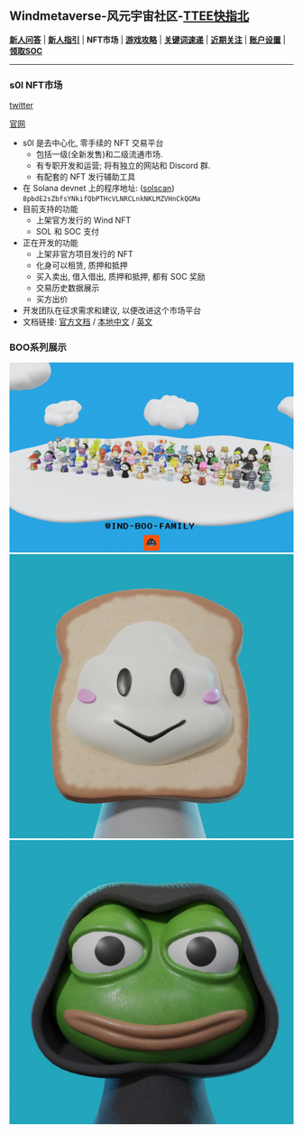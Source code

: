 ## Windmetaverse-风元宇宙社区-[TTEE快指北](Readme.md)

[**新人问答**](新人问答.md) | [**新人指引**](新人指引.md) | **NFT市场** | [**游戏攻略**](游戏攻略.md) | [**关键词速递**](关键词速递.md) | [**近期关注**](近期关注.md) | [**账户设置**](账户设置.md) | [**领取SOC**](领取SOC.md)

---

### s0l NFT市场

[twitter](https://twitter.com/S0l_dex)

[官网](https://S0l.xyz)

- s0l 是去中心化, 零手续的 NFT 交易平台
  - 包括一级(全新发售)和二级流通市场.
  - 有专职开发和运营; 将有独立的网站和 Discord 群.
  - 有配套的 NFT 发行辅助工具
- 在 Solana devnet 上的程序地址: ([solscan](https://solscan.io/account/8pbdE2sZbfsYNkifQbPTHcVLNRCLnkNKLMZVHnCkQGMa?cluster=devnet))<br>`8pbdE2sZbfsYNkifQbPTHcVLNRCLnkNKLMZVHnCkQGMa` 
- 目前支持的功能
  - 上架官方发行的 Wind NFT
  - SOL 和 SOC 支付	
- 正在开发的功能
  - 上架非官方项目发行的 NFT
  - 化身可以租赁, 质押和抵押
  - 买入卖出, 借入借出, 质押和抵押, 都有 SOC 奖励
  - 交易历史数据展示
  - 买方出价
- 开发团队在征求需求和建议, 以便改进这个市场平台
- 文档链接: [官方文档](https://wind-document.vercel.app/Palace-Marketplace) / [本地中文](doc_cn/Palace_cn.md) / [英文](doc_en/Palace.md)


### BOO系列展示
![1.jpg](src/img/BOO/1.JPG)
![2.jpg](src/img/BOO/2.JPG)
![3.PNG](src/img/BOO/3.PNG)


